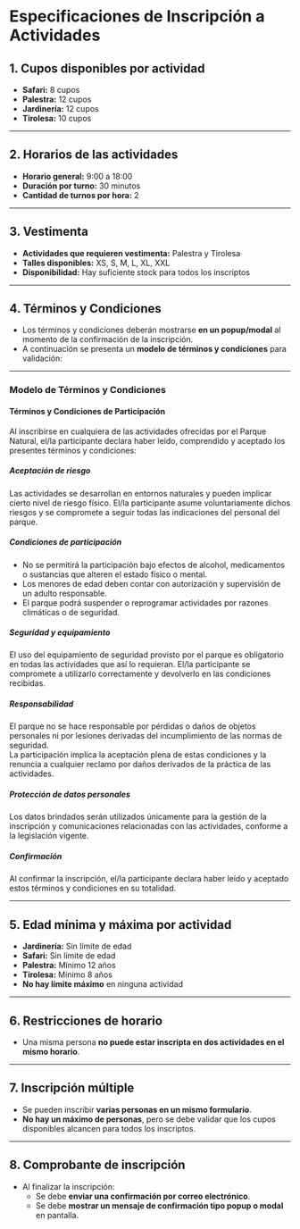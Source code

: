 # Especificaciones de Inscripción a Actividades

## 1. Cupos disponibles por actividad
- **Safari:** 8 cupos  
- **Palestra:** 12 cupos  
- **Jardinería:** 12 cupos  
- **Tirolesa:** 10 cupos  

---

## 2. Horarios de las actividades
- **Horario general:** 9:00 a 18:00  
- **Duración por turno:** 30 minutos  
- **Cantidad de turnos por hora:** 2  

---

## 3. Vestimenta
- **Actividades que requieren vestimenta:** Palestra y Tirolesa  
- **Talles disponibles:** XS, S, M, L, XL, XXL  
- **Disponibilidad:** Hay suficiente stock para todos los inscriptos  

---

## 4. Términos y Condiciones
- Los términos y condiciones deberán mostrarse **en un popup/modal** al momento de la confirmación de la inscripción.
- A continuación se presenta un **modelo de términos y condiciones** para validación:

---

### Modelo de Términos y Condiciones

#### Términos y Condiciones de Participación

Al inscribirse en cualquiera de las actividades ofrecidas por el Parque Natural, el/la participante declara haber leído, comprendido y aceptado los presentes términos y condiciones:

##### Aceptación de riesgo
Las actividades se desarrollan en entornos naturales y pueden implicar cierto nivel de riesgo físico. El/la participante asume voluntariamente dichos riesgos y se compromete a seguir todas las indicaciones del personal del parque.

##### Condiciones de participación
- No se permitirá la participación bajo efectos de alcohol, medicamentos o sustancias que alteren el estado físico o mental.  
- Los menores de edad deben contar con autorización y supervisión de un adulto responsable.  
- El parque podrá suspender o reprogramar actividades por razones climáticas o de seguridad.  

##### Seguridad y equipamiento
El uso del equipamiento de seguridad provisto por el parque es obligatorio en todas las actividades que así lo requieran. El/la participante se compromete a utilizarlo correctamente y devolverlo en las condiciones recibidas.

##### Responsabilidad
El parque no se hace responsable por pérdidas o daños de objetos personales ni por lesiones derivadas del incumplimiento de las normas de seguridad.  
La participación implica la aceptación plena de estas condiciones y la renuncia a cualquier reclamo por daños derivados de la práctica de las actividades.

##### Protección de datos personales
Los datos brindados serán utilizados únicamente para la gestión de la inscripción y comunicaciones relacionadas con las actividades, conforme a la legislación vigente.

##### Confirmación
Al confirmar la inscripción, el/la participante declara haber leído y aceptado estos términos y condiciones en su totalidad.

---

## 5. Edad mínima y máxima por actividad
- **Jardinería:** Sin límite de edad  
- **Safari:** Sin límite de edad  
- **Palestra:** Mínimo 12 años  
- **Tirolesa:** Mínimo 8 años  
- **No hay límite máximo** en ninguna actividad  

---

## 6. Restricciones de horario
- Una misma persona **no puede estar inscripta en dos actividades en el mismo horario**.

---

## 7. Inscripción múltiple
- Se pueden inscribir **varias personas en un mismo formulario**.  
- **No hay un máximo de personas**, pero se debe validar que los cupos disponibles alcancen para todos los inscriptos.

---

## 8. Comprobante de inscripción
- Al finalizar la inscripción:
  - Se debe **enviar una confirmación por correo electrónico**.  
  - Se debe **mostrar un mensaje de confirmación tipo popup o modal** en pantalla.
